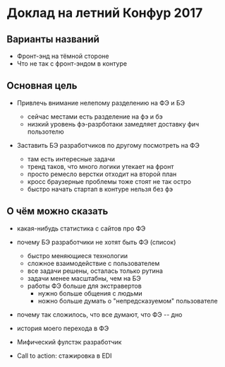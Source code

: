 # Доклад на летний Конфур 2017

## Варианты названий

* Фронт-энд на тёмной стороне
* Что не так с фронт-эндом в контуре

## Основная цель
* Привлечь внимание нелепому разделению на ФЭ и БЭ
    - сейчас местами есть разделение на фэ и бэ
    - низкий уровень фэ-разрботаки замедляет доставку фич пользотелю

* Заставить БЭ разработчиков по другому посмотреть на ФЭ
    - там есть интересные задачи
    - тренд таков, что много логики утекает на фронт
    - просто ремесло верстки отходит на второй план
    - кросс браузерные проблемы тоже стоят не так остро
    - быстро начать стартап в контуре нельзя без фэ

## О чём можно сказать
* какая-нибудь статистика с сайтов про ФЭ
* почему БЭ разработчики не хотят быть ФЭ (список)
    - быстро меняющиеся технологии
    - сложное взаимодействие с пользователем
    - все задачи решены, осталась только рутина
    - задачи менее масштабны, чем на БЭ
    - работы ФЭ больше для экстравертов
        - нужно больше общения с людьми
        - ножно больше думать о "непредсказуемом" пользователе

* почему так сложилось, что все думают, что ФЭ -- дно
* история моего перехода в ФЭ
* Мифический фулстэк разработчик
* Call to action: стажировка в EDI